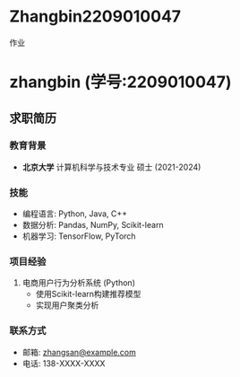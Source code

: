 # Zhangbin2209010047
作业
# zhangbin (学号:2209010047)

## 求职简历

### 教育背景
- **北京大学** 计算机科学与技术专业 硕士 (2021-2024)

### 技能
- 编程语言: Python, Java, C++
- 数据分析: Pandas, NumPy, Scikit-learn
- 机器学习: TensorFlow, PyTorch

### 项目经验
1. 电商用户行为分析系统 (Python)
   - 使用Scikit-learn构建推荐模型
   - 实现用户聚类分析

### 联系方式
- 邮箱: zhangsan@example.com
- 电话: 138-XXXX-XXXX
